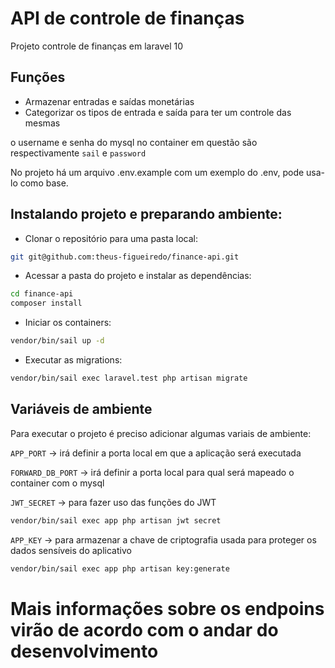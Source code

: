 # API de controle de finanças

Projeto controle de finanças em laravel 10

## Funções

- Armazenar entradas e saídas monetárias
- Categorizar os tipos de entrada e saída para ter um controle das mesmas


o username e senha do mysql no container em questão são respectivamente `sail` e `password`

No projeto há um arquivo .env.example com um exemplo do .env, pode usa-lo como base.

## Instalando projeto e preparando ambiente:

- Clonar o repositório para uma pasta local:

```bash
git git@github.com:theus-figueiredo/finance-api.git
```

- Acessar a pasta do projeto e instalar as dependências:

```bash
cd finance-api
composer install
```

- Iniciar os containers:
```bash
vendor/bin/sail up -d
```

- Executar as migrations:

```bash
vendor/bin/sail exec laravel.test php artisan migrate
```

## Variáveis de ambiente

Para executar o projeto é preciso adicionar algumas variais de ambiente:

`APP_PORT` -> irá definir a porta local em que a aplicação será executada

`FORWARD_DB_PORT` -> irá definir a porta local para qual será mapeado o container com o mysql

`JWT_SECRET` -> para fazer uso das funções do JWT 
```bash
vendor/bin/sail exec app php artisan jwt secret
```

`APP_KEY` -> para armazenar a chave de criptografia usada para proteger os dados sensíveis do aplicativo 
```bash
vendor/bin/sail exec app php artisan key:generate
```


# Mais informações sobre os endpoins virão de acordo com o andar do desenvolvimento